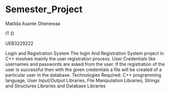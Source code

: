 # Semester_Project

Matilda Asante Ohenewaa

IT D

UEB3229222

Login and Registration System
The login And Registration System project in C++ involves mainly the user registration process. User Credentials like usernames and passwords are asked from the user. If the registration of the user is successful then with the given credentials a file will be created of a particular user in the database.
Technologies Required: C++ programming language, User Input/Output Libraries, File Manipulation Libraries, Strings and Structures Libraries and Database Libraries
